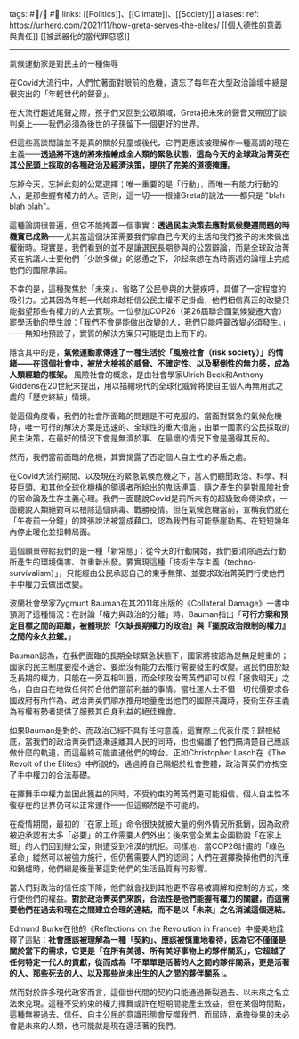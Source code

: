 tags: #📝️/🌲️ #📢 
links: [[Politics]]、[[Climate]]、[[Society]]
aliases: 
ref:
https://unherd.com/2021/11/how-greta-serves-the-elites/
[[個人德性的意義與責任]]
[[被武器化的當代罪惡感]]

---
氣候運動家是對民主的一種侮辱

在Covid大流行中，人們忙著面對眼前的危機，遺忘了每年在大型政治論壇中總是很突出的「年輕世代的聲音」。
  
在大流行趨近尾聲之際，孩子們又回到公眾領域，Greta把未來的聲音又帶回了談判桌上——我們必須為後世的子孫留下一個更好的世界。

但這些高談闊論並不是真的關於兒童或後代，它們更應該被理解作一種高調的現在主義——**透過將不遠的將來描繪成全人類的緊急狀態，這為今天的全球政治菁英在其公民頭上採取的各種政治及經濟決策，提供了完美的道德掩護。**
  
忘掉今天，忘掉此刻的公眾選擇；唯一重要的是「行動」，而唯一有能力行動的人，是那些握有權力的人。否則，這一切——根據Greta的說法——都只是 "blah blah blah"。

這種論調很普遍，但它不能掩蓋一個事實：**透過民主決策去應對氣候變遷問題的時機實已成熟**——尤其當這個決策需要我們拿自己今天的生活和我們孩子的未來做出權衡時。現實是，我們看到的並不是讓選民長期參與的公眾辯論，而是全球政治菁英在抗議人士要他們「少說多做」的慫恿之下，卯起來想在為時兩週的論壇上完成他們的國際承諾。
  
不幸的是，這種聚焦於「未來」、省略了公民參與的大聲疾呼，具備了一定程度的吸引力。尤其因為年輕一代越來越相信公民主權不足掛齒，他們相信真正的改變只能指望那些有權力的人去實現。一位參加COP26（第26屆聯合國氣候變遷大會）罷學活動的學生說：「我們不會是能做出改變的人，我們只能呼籲改變必須發生。」——無知地預設了，實質的解決方案只可能是由上而下的。
  
隱含其中的是，**氣候運動家傳達了一種生活於「風險社會（risk society）」的情緒——在這個社會中，被放大檢視的威脅、不確定性、以及壓倒性的無力感，成為人類經驗的框架。** 風險社會的概念，是由社會學家Ulrich Beck和Anthony Giddens在20世紀末提出，用以描繪現代的全球化威脅將使自主個人再無用武之處的「歷史終結」情境。
  
從這個角度看，我們的社會所面臨的問題是不可克服的。當面對緊急的氣候危機時，唯一可行的解決方案是迅速的、全球性的重大措施；由單一國家的公民採取的民主決策，在最好的情況下會是無濟於事、在最壞的情況下會是適得其反的。
  
然而，我們當前面臨的危機，其實揭露了否定個人自主性的矛盾之處。

在Covid大流行期間、以及現在的緊急氣候危機之下，當人們聽聞政治、科學、科技巨頭、和其他全球化機構的領導者所給出的鬼話連篇，隨之產生的是對風險社會的宿命論及生存主義心理。我們一面聽說Covid是前所未有的超級致命傳染病，一面聽說人類絕對可以根除這個病毒、戰勝疫情。但在氣候危機當前，宣稱我們就在「午夜前一分鐘」的誇張說法被當成藉口，認為我們有可能懸崖勒馬、在短短幾年內停止暖化並扭轉局面。

這個願景帶給我們的是一種「新常態」：從今天的行動開始，我們要消除過去行動所產生的環境傷害、並重新出發。要實現這種「技術生存主義（techno-survivalism）」，只能經由公民承認自己的束手無策、並要求政治菁英們行使他們手中權力去做出改變。
  
波蘭社會學家Zygmunt Bauman在其2011年出版的《Collateral Damage》一書中預測了這種情況：在討論「權力與政治的分離」時，Bauman指出「**可行方案和預定目標之間的距離，被體現於『欠缺長期權力的政治』與『擺脫政治限制的權力』之間的永久拉鋸。**」

Bauman認為，在我們面臨的長期全球緊急狀態下，國家將被認為是無足輕重的；國家的民主制度要麼不適合、要麽沒有能力去推行需要發生的改變。選民們由於缺乏長期的權力，只能在一旁互相叫囂，而全球政治菁英們卻可以假「拯救明天」之名，自由自在地做任何符合他們當前利益的事情。當社運人士不惜一切代價要求各國政府有所作為、政治菁英們順水推舟地量產出他們的國際共識時，技術生存主義為有權有勢者提供了服務其自身利益的絕佳機會。

如果Bauman是對的、而政治已經不具有任何意義，這實際上代表什麼？歸根結底，當我們的政治菁英們逐漸遠離其人民的同時，也也偏離了他們搞清楚自己應該做什麼的軌道，而這最終可能直通他們的垮台。正如Christopher Lasch在《The Revolt of the Elites》中所說的，通過將自己隔絕於社會整體，政治菁英們亦掏空了手中權力的合法基礎。

在揮舞手中權力並因此獲益的同時，不受約束的菁英們更可能相信，個人自主性不復存在的世界仍可以正常運作——但這顯然是不可能的。

在疫情期間，最初的「在家上班」命令很快就被大量的例外情況所抵銷，因為政府被迫承認有太多「必要」的工作需要人們外出；後來當企業主企圖勸說「在家上班」的人們回到辦公室，則遭受到冷漠的抗拒。同樣地，當COP26計畫的「綠色革命」縱然可以被強力施行，但仍舊需要人們的認同；人們在選擇換掉他們的汽車和鍋爐時，他們總是衡量著這對他們的生活品質有何影響。

當人們對政治的信任度下降，他們就會找到其他更不容易被調解和控制的方式，來行使他們的權益。**對於政治菁英們來說，合法性是他們能握有權力的關鍵，而這需要他們在過去和現在之間建立合理的連結，而不是以「未來」之名消滅這個連結。**

Edmund Burke在他的《Reflections on the Revolution in France》中優美地詮釋了這點：**社會應該被理解為一種「契約」、應該被慎重地看待，因為它不僅僅是關於當下的需求，它更是「在所有美德、所有美好事物上的夥伴關系」，它超越了任何特定一代人的貢獻，從而成為「不單單是活著的人之間的夥伴關系，更是活著的人、那些死去的人、以及那些尚未出生的人之間的夥伴關系」。**

然而對於許多現代政客而言，這個世代間的契約只能通過撕裂過去、以未來之名立法來兌現。這種不受約束的權力揮舞或許在短期間能產生效益，但在某個時間點，這種無視過去、信任、自主公民的意識形態會反噬我們，而屆時，承擔後果的未必會是未來的人類，也可能就是現在還活著的我們。